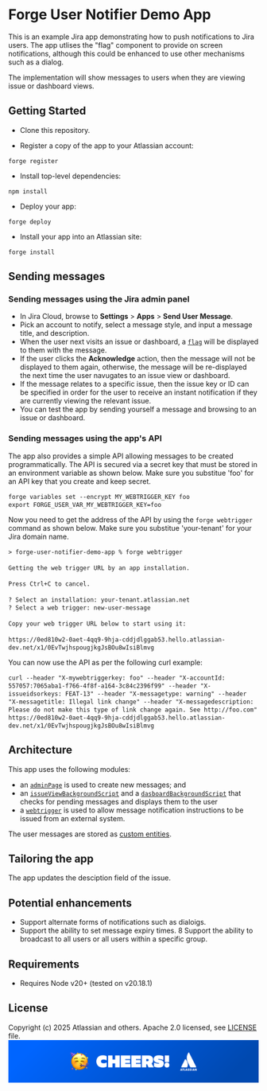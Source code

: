 # Forge User Notifier Demo App

This is an example Jira app demonstrating how to push notifications to Jira users. The app utlises
the "flag" component to provide on screen notifications, although this could be enhanced to use 
other mechanisms such as a dialog.

The implementation will show messages to users when they are viewing issue or dashboard views.

## Getting Started

- Clone this repository.

- Register a copy of the app to your Atlassian account:
```
forge register
```

- Install top-level dependencies:
```
npm install
```

- Deploy your app:
```
forge deploy
```

- Install your app into an Atlassian site:
```
forge install
```

## Sending messages

### Sending messages using the Jira admin panel

- In Jira Cloud, browse to **Settings** > **Apps** > **Send User Message**.
- Pick an account to notify, select a message style, and input a message title, and description.
- When the user next visits an issue or dashboard, a [`flag`](https://developer.atlassian.com/platform/forge/custom-ui-bridge/showFlag/#showflag) will be displayed to them with the message.
- If the user clicks the **Acknowledge** action, then the message will not be displayed to them again, otherwise, the message will be re-displayed the next time the user navugates to an issue view or dashboard.
- If the message relates to a specific issue, then the issue key or ID can be specified in order for the user to receive an instant notification if they are currently viewing the relevant issue.
- You can test the app by sending yourself a message and browsing to an issue or dashboard.

### Sending messages using the app's API

The app also provides a simple API allowing messages to be created programmatically. The API is secured via a secret key that must be stored in an environment variable as shown below. Make sure you substitue 'foo' for an API key that you create and keep secret.

```
forge variables set --encrypt MY_WEBTRIGGER_KEY foo
export FORGE_USER_VAR_MY_WEBTRIGGER_KEY=foo
```

Now you need to get the address of the API by using the `forge webtrigger` command as shown below. Make sure you substitue 'your-tenant' for your Jira domain name.

```
> forge-user-notifier-demo-app % forge webtrigger

Getting the web trigger URL by an app installation.

Press Ctrl+C to cancel.

? Select an installation: your-tenant.atlassian.net
? Select a web trigger: new-user-message

Copy your web trigger URL below to start using it:

https://0ed810w2-0aet-4qq9-9hja-cddjdlggab53.hello.atlassian-dev.net/x1/0EvTwjhspougjkgJsBOu8wIsiBlmvg
```

You can now use the API as per the following curl example:

```
curl --header "X-mywebtriggerkey: foo" --header "X-accountId: 557057:7065aba1-f766-4f8f-a164-3c84c2396f99" --header "X-issueidsorkeys: FEAT-13" --header "X-messagetype: warning" --header "X-messagetitle: Illegal link change" --header "X-messagedescription: Please do not make this type of link change again. See http://foo.com" https://0ed810w2-0aet-4qq9-9hja-cddjdlggab53.hello.atlassian-dev.net/x1/0EvTwjhspougjkgJsBOu8wIsiBlmvg
```

## Architecture

This app uses the following modules: 

- an [`adminPage`](https://developer.atlassian.com/platform/forge/manifest-reference/modules/jira-admin-page/) is used to create new messages; and
- an [`issueViewBackgroundScript`](https://developer.atlassian.com/platform/forge/manifest-reference/modules/jira-issue-view-background-script/) and a [`dasboardBackgroundScript`](https://developer.atlassian.com/platform/forge/manifest-reference/modules/jira-dashboard-background-script/) that checks for pending messages and displays them to the user
- a [`webtrigger`](https://developer.atlassian.com/platform/forge/manifest-reference/modules/web-trigger/) is used to allow message notification instructions to be issued from an external system.

The user messages are stored as [custom entities](https://developer.atlassian.com/platform/forge/storage-reference/storage-api-custom-entities/).

## Tailoring the app

The app updates the desciption field of the issue. 

## Potential enhancements

* Support alternate forms of notifications such as dialoigs.
* Support the ability to set message expiry times.
8 Support the ability to broadcast to all users or all users within a specific group.

## Requirements

- Requires Node v20+ (tested on v20.18.1)

## License

Copyright (c) 2025 Atlassian and others.
Apache 2.0 licensed, see [LICENSE](LICENSE) file.
[![From Atlassian](https://raw.githubusercontent.com/atlassian-internal/oss-assets/master/banner-cheers.png)](https://www.atlassian.com)
